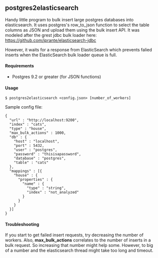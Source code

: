 ## postgres2elasticsearch

Handy little program to bulk insert large postgres databases into elasticsearch. It uses postgres's row_to_json function to
select the table columns as JSON and upload them using the bulk insert API. It was modeled after the grest jdbc bulk loader here: https://github.com/jprante/elasticsearch-jdbc

However, it waits for a response from ElasticSearch which prevents falied inserts when the ElasticSearch bulk loader queue is full.

#### Requirements

- Postgres 9.2 or greater (for JSON functions)

#### Usage

```
$ postgres2elasticsearch <config.json> [number_of_workers]
```

Sample config file:

```
{
  "url" : "http://localhost:9200",
  "index" : "cats",
  "type" : "house",
  "max_bulk_actions" : 1000,
  "db" : {
    "host" : "localhost",
    "port" : 5432,
    "user" : "postgres",
    "password" : "thisisapassword",
    "database" : "postgres",
    "table" : "cats"
  },
  "mappings" : [{
    "house" : {
      "properties" : {
        "name" : {
          "type" : "string",
          "index" : "not_analyzed"
        }
      }
    }
  }]
}
```

#### Troubleshooting

If you start to get failed insert requests, try decreasing the number of workers. Also, **max_bulk_actions** correlates to the number of inserts in a bulk request. So increasing that number might help some. However, to big of a number and the elasticsearch thread might take too long and timeout.  
